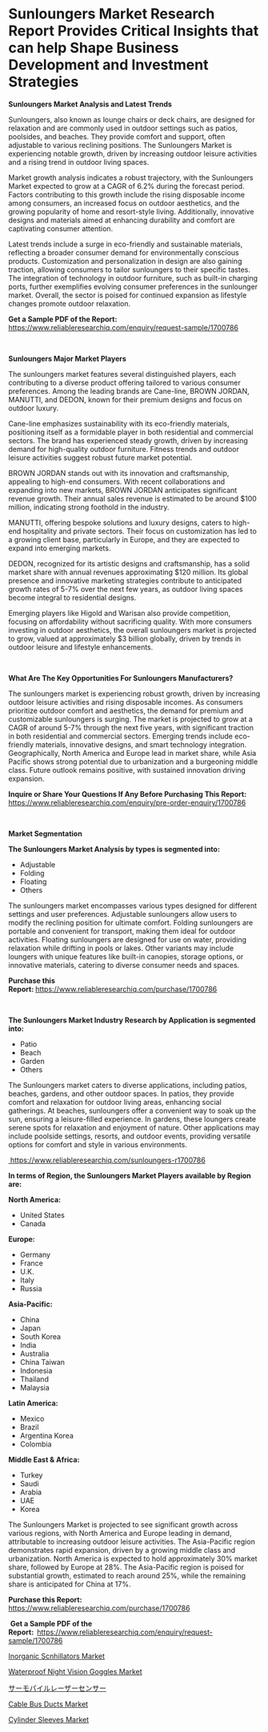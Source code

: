<p><h1>Sunloungers Market Research Report Provides Critical Insights that can help Shape Business Development and Investment Strategies</h1></p><p><strong>Sunloungers Market Analysis and Latest Trends</strong></p>
<p><p>Sunloungers, also known as lounge chairs or deck chairs, are designed for relaxation and are commonly used in outdoor settings such as patios, poolsides, and beaches. They provide comfort and support, often adjustable to various reclining positions. The Sunloungers Market is experiencing notable growth, driven by increasing outdoor leisure activities and a rising trend in outdoor living spaces.</p><p>Market growth analysis indicates a robust trajectory, with the Sunloungers Market expected to grow at a CAGR of 6.2% during the forecast period. Factors contributing to this growth include the rising disposable income among consumers, an increased focus on outdoor aesthetics, and the growing popularity of home and resort-style living. Additionally, innovative designs and materials aimed at enhancing durability and comfort are captivating consumer attention.</p><p>Latest trends include a surge in eco-friendly and sustainable materials, reflecting a broader consumer demand for environmentally conscious products. Customization and personalization in design are also gaining traction, allowing consumers to tailor sunloungers to their specific tastes. The integration of technology in outdoor furniture, such as built-in charging ports, further exemplifies evolving consumer preferences in the sunlounger market. Overall, the sector is poised for continued expansion as lifestyle changes promote outdoor relaxation.</p></p>
<p><strong>Get a Sample PDF of the Report:&nbsp;</strong> <a href="https://www.reliableresearchiq.com/enquiry/request-sample/1700786?utm_campaign=101&utm_medium=2&utm_source=Github&utm_content=ia&utm_term=21102024&utm_id=sunloungers">https://www.reliableresearchiq.com/enquiry/request-sample/1700786</a></p>
<p>&nbsp;</p>
<p><strong>Sunloungers Major Market Players</strong></p>
<p><p>The sunloungers market features several distinguished players, each contributing to a diverse product offering tailored to various consumer preferences. Among the leading brands are Cane-line, BROWN JORDAN, MANUTTI, and DEDON, known for their premium designs and focus on outdoor luxury.</p><p>Cane-line emphasizes sustainability with its eco-friendly materials, positioning itself as a formidable player in both residential and commercial sectors. The brand has experienced steady growth, driven by increasing demand for high-quality outdoor furniture. Fitness trends and outdoor leisure activities suggest robust future market potential.</p><p>BROWN JORDAN stands out with its innovation and craftsmanship, appealing to high-end consumers. With recent collaborations and expanding into new markets, BROWN JORDAN anticipates significant revenue growth. Their annual sales revenue is estimated to be around $100 million, indicating strong foothold in the industry.</p><p>MANUTTI, offering bespoke solutions and luxury designs, caters to high-end hospitality and private sectors. Their focus on customization has led to a growing client base, particularly in Europe, and they are expected to expand into emerging markets. </p><p>DEDON, recognized for its artistic designs and craftsmanship, has a solid market share with annual revenues approximating $120 million. Its global presence and innovative marketing strategies contribute to anticipated growth rates of 5-7% over the next few years, as outdoor living spaces become integral to residential designs.</p><p>Emerging players like Higold and Warisan also provide competition, focusing on affordability without sacrificing quality. With more consumers investing in outdoor aesthetics, the overall sunloungers market is projected to grow, valued at approximately $3 billion globally, driven by trends in outdoor leisure and lifestyle enhancements.</p></p>
<p>&nbsp;</p>
<p><strong>What Are The Key Opportunities For Sunloungers Manufacturers?</strong></p>
<p><p>The sunloungers market is experiencing robust growth, driven by increasing outdoor leisure activities and rising disposable incomes. As consumers prioritize outdoor comfort and aesthetics, the demand for premium and customizable sunloungers is surging. The market is projected to grow at a CAGR of around 5-7% through the next five years, with significant traction in both residential and commercial sectors. Emerging trends include eco-friendly materials, innovative designs, and smart technology integration. Geographically, North America and Europe lead in market share, while Asia Pacific shows strong potential due to urbanization and a burgeoning middle class. Future outlook remains positive, with sustained innovation driving expansion.</p></p>
<p><strong>Inquire or Share Your Questions If Any Before Purchasing This Report:</strong> <a href="https://www.reliableresearchiq.com/enquiry/pre-order-enquiry/1700786?utm_campaign=101&utm_medium=2&utm_source=Github&utm_content=ia&utm_term=21102024&utm_id=sunloungers">https://www.reliableresearchiq.com/enquiry/pre-order-enquiry/1700786</a></p>
<p>&nbsp;</p>
<p><strong>Market Segmentation</strong></p>
<p><strong>The Sunloungers Market Analysis by types is segmented into:</strong></p>
<p><ul><li>Adjustable</li><li>Folding</li><li>Floating</li><li>Others</li></ul></p>
<p><p>The sunloungers market encompasses various types designed for different settings and user preferences. Adjustable sunloungers allow users to modify the reclining position for ultimate comfort. Folding sunloungers are portable and convenient for transport, making them ideal for outdoor activities. Floating sunloungers are designed for use on water, providing relaxation while drifting in pools or lakes. Other variants may include loungers with unique features like built-in canopies, storage options, or innovative materials, catering to diverse consumer needs and spaces.</p></p>
<p><strong>Purchase this Report:&nbsp;</strong><a href="https://www.reliableresearchiq.com/purchase/1700786?utm_campaign=101&utm_medium=2&utm_source=Github&utm_content=ia&utm_term=21102024&utm_id=sunloungers">https://www.reliableresearchiq.com/purchase/1700786</a></p>
<p>&nbsp;</p>
<p><strong>The Sunloungers Market Industry Research by Application is segmented into:</strong></p>
<p><ul><li>Patio</li><li>Beach</li><li>Garden</li><li>Others</li></ul></p>
<p><p>The Sunloungers market caters to diverse applications, including patios, beaches, gardens, and other outdoor spaces. In patios, they provide comfort and relaxation for outdoor living areas, enhancing social gatherings. At beaches, sunloungers offer a convenient way to soak up the sun, ensuring a leisure-filled experience. In gardens, these loungers create serene spots for relaxation and enjoyment of nature. Other applications may include poolside settings, resorts, and outdoor events, providing versatile options for comfort and style in various environments.</p></p>
<p><a href="https://www.reliableresearchiq.com/sunloungers-r1700786?utm_campaign=101&utm_medium=2&utm_source=Github&utm_content=ia&utm_term=21102024&utm_id=sunloungers">&nbsp;https://www.reliableresearchiq.com/sunloungers-r1700786</a></p>
<p><strong>In terms of Region, the Sunloungers Market Players available by Region are:</strong></p>
<p>
    <p> <strong> North America: </strong>
        <ul>
            <li>United States</li>
            <li>Canada</li>
        </ul>
        </p> 
    <p> <strong> Europe: </strong>
        <ul>
            <li>Germany</li>
            <li>France</li>
            <li>U.K.</li>
            <li>Italy</li>
            <li>Russia</li>
        </ul>
        </p> 
    <p> <strong> Asia-Pacific: </strong>
        <ul>
            <li>China</li>
            <li>Japan</li>
            <li>South Korea</li>
            <li>India</li>
            <li>Australia</li>
            <li>China Taiwan</li>
            <li>Indonesia</li>
            <li>Thailand</li>
            <li>Malaysia</li>
        </ul>
        </p> 
    <p> <strong> Latin America: </strong>
        <ul>
            <li>Mexico</li>
            <li>Brazil</li>
            <li>Argentina Korea</li>
            <li>Colombia</li>
        </ul>
        </p> 
    <p> <strong> Middle East & Africa: </strong>
        <ul>
            <li>Turkey</li>
            <li>Saudi</li>
            <li>Arabia</li>
            <li>UAE</li>
            <li>Korea</li>
        </ul>
    </p>
    </p>
<p><p>The Sunloungers Market is projected to see significant growth across various regions, with North America and Europe leading in demand, attributable to increasing outdoor leisure activities. The Asia-Pacific region demonstrates rapid expansion, driven by a growing middle class and urbanization. North America is expected to hold approximately 30% market share, followed by Europe at 28%. The Asia-Pacific region is poised for substantial growth, estimated to reach around 25%, while the remaining share is anticipated for China at 17%.</p></p>
<p><strong>Purchase this Report: </strong><a href="https://www.reliableresearchiq.com/purchase/1700786?utm_campaign=101&utm_medium=2&utm_source=Github&utm_content=ia&utm_term=21102024&utm_id=sunloungers">https://www.reliableresearchiq.com/purchase/1700786</a></p>
<p>&nbsp;<strong>Get a Sample PDF of the Report:&nbsp;&nbsp;</strong><a href="https://www.reliableresearchiq.com/enquiry/request-sample/1700786?utm_campaign=101&utm_medium=2&utm_source=Github&utm_content=ia&utm_term=21102024&utm_id=sunloungers">https://www.reliableresearchiq.com/enquiry/request-sample/1700786</a></p>
<p><strong></strong></p>
<p><p><a href="https://github.com/ellenqyqdyches/Market-Research-Report-List-1/blob/main/inorganic-scnhillators-market.md?utm_campaign=101&utm_medium=2&utm_source=Github&utm_content=ia&utm_term=21102024&utm_id=sunloungers">Inorganic Scnhillators Market</a></p><p><a href="https://issuu.com/reportprime-2/docs/waterproof-night-vision-goggles-mar_b6b9e544d03168?utm_campaign=101&utm_medium=2&utm_source=Github&utm_content=ia&utm_term=21102024&utm_id=sunloungers">Waterproof Night Vision Goggles Market</a></p><p><a href="https://github.com/lababdou/Market-Research-Report-List-6/blob/main/167896419834.md?utm_campaign=101&utm_medium=2&utm_source=Github&utm_content=ia&utm_term=21102024&utm_id=sunloungers">サーモパイルレーザーセンサー</a></p><p><a href="https://issuu.com/reportprime-2/docs/cable-bus-ducts-market-size-2030.pp_cd88ad527b061b?utm_campaign=101&utm_medium=2&utm_source=Github&utm_content=ia&utm_term=21102024&utm_id=sunloungers">Cable Bus Ducts Market</a></p><p><a href="https://www.linkedin.com/pulse/cylinder-sleeves-market-global-share-ranking-overall-sales-demand-hvyve?utm_campaign=101&utm_medium=2&utm_source=Github&utm_content=ia&utm_term=21102024&utm_id=sunloungers">Cylinder Sleeves Market</a></p></p>